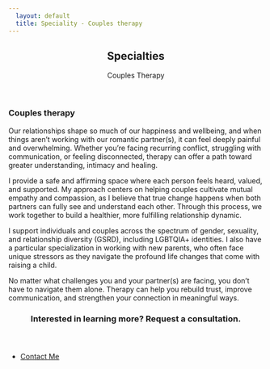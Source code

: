 ```yaml
---
  layout: default
  title: Speciality - Couples therapy
---
```

<article id="main">

  <header class="specialties-couples-therapy">
    <h2>Specialties</h2>
    <p>Couples Therapy<br /></p>
  </header>

  <section class="wrapper style5">
    <div class="inner">
      <section>
        <h3>Couples therapy</h3>
        <p>Our relationships shape so much of our happiness and wellbeing, and when things aren’t working with our romantic partner(s), it can feel deeply painful and overwhelming. Whether you’re facing recurring conflict, struggling with communication, or feeling disconnected, therapy can offer a path toward greater understanding, intimacy and healing.</p>
        <p>I provide a safe and affirming space where each person feels heard, valued, and supported. My approach centers on helping couples cultivate mutual empathy and compassion, as I believe that true change happens when both partners can fully see and understand each other. Through this process, we work together to build a healthier, more fulfilling relationship dynamic.</p>
        <p>I support individuals and couples across the spectrum of gender, sexuality, and relationship diversity (GSRD), including LGBTQIA+ identities. I also have a particular specialization in working with new parents, who often face unique stressors as they navigate the profound life changes that come with raising a child.</p>
        <p>No matter what challenges you and your partner(s) are facing, you don’t have to navigate them alone. Therapy can help you rebuild trust, improve communication, and strengthen your connection in meaningful ways.</p>
      </section>
    </div>
  </section>

  <section id="cta" class="wrapper style4">
    <div class="inner">
      <header>
        <h3>Interested in learning more? Request a consultation.</h3>
      </header>
      <ul class="actions stacked">
        <li><a href="<%= relative_url '/contact' %>" class="button fit primary">Contact Me</a></li>
      </ul>
    </div>
  </section>
</article>
